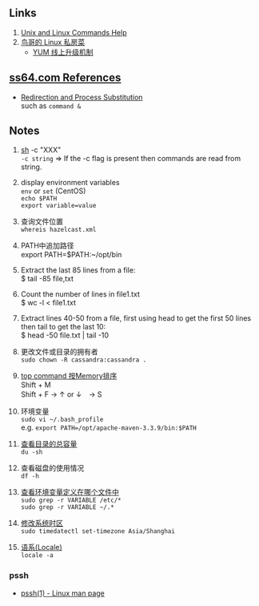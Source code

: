## Links ##
1. [Unix and Linux Commands Help](https://www.computerhope.com/unix.htm)
2. [鸟哥的 Linux 私房菜](http://cn.linux.vbird.org/linux_basic/linux_basic.php)
   + [YUM 线上升级机制](http://cn.linux.vbird.org/linux_basic/0520rpm_and_srpm.php#yumclient)

## [ss64.com References](https://ss64.com/bash/)
+ [Redirection and Process Substitution](https://ss64.com/bash/syntax-redirection.html)  
  such as `command &`

## Notes ##
1. [sh](https://www.computerhope.com/unix/ush.htm) -c "XXX"  
`-c string` =>	If the -c flag is present then commands are read from string.

2. display environment variables  
`env` or `set` (CentOS)  
`echo $PATH`  
`export variable=value`  

3. 查询文件位置  
`whereis hazelcast.xml`  

4. PATH中追加路径  
export PATH=$PATH:~/opt/bin  

5. Extract the last 85 lines from a file:  
$ tail -85 file,txt  

6. Count the number of lines in file1.txt  
$ wc -l < file1.txt  

7. Extract lines 40-50 from a file, first using head to get the first 50 lines then tail to get the last 10:  
$ head -50 file.txt | tail -10  

8. 更改文件或目录的拥有者  
`sudo chown -R cassandra:cassandra .`

9. [top command 按Memory排序](https://unix.stackexchange.com/a/128957/208518)  
Shift + M  
Shift + F -> ↑ or ↓　-> S  

10. 环境变量  
`sudo vi ~/.bash_profile`  
e.g. `export PATH=/opt/apache-maven-3.3.9/bin:$PATH`  

11. [查看目录的总容量](http://cn.linux.vbird.org/linux_basic/0230filesystem_2.php)  
`du -sh`

12. 查看磁盘的使用情况  
`df -h`

13. [查看环境变量定义在哪个文件中](https://unix.stackexchange.com/q/813/208518)  
`sudo grep -r VARIABLE /etc/*`  
`sudo grep -r VARIABLE ~/.*`

14. [修改系统时区](https://www.cyberciti.biz/faq/centos-linux-6-7-changing-timezone-command-line/)  
`sudo timedatectl set-timezone Asia/Shanghai`

15. [语系(Locale)](http://cn.linux.vbird.org/linux_basic/0320bash.php#variable_locale)  
`locale -a`  



### pssh
+ [pssh(1) - Linux man page](https://linux.die.net/man/1/pssh)

